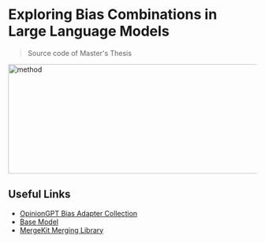 # Exploring Bias Combinations in Large Language Models

> Source code of Master's Thesis

<img width="657" height="222" alt="method" src="https://github.com/user-attachments/assets/5778f737-9efe-45a7-9118-c18b4383336a" />


## Useful Links

- [OpinionGPT Bias Adapter Collection](https://huggingface.co/collections/HU-Berlin-ML-Internal/opiniongpt-adapters-66f404e650552022cd6b0353)
- [Base Model](https://huggingface.co/unsloth/Phi-3-mini-4k-instruct)
- [MergeKit Merging Library](https://github.com/arcee-ai/mergekit)
